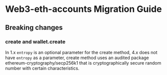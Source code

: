 # Web3-eth-accounts Migration Guide

## Breaking changes

### create and wallet.create

In 1.x `entropy` is an optional parameter for the create method, 4.x does not have `entropy` as a parameter, create method uses an audited package ethereum-cryptography/secp256k1 that is cryptographically secure random number with certain characteristics.
